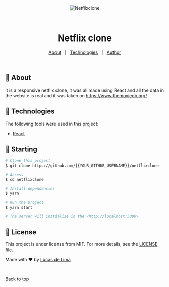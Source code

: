 <div align="center" id="top"> 
  <img src="https://i.imgur.com/niDRiuE.png" alt="Netflixclone" />

  &#xa0;
</div>

<h1 align="center">Netflix clone</h1>


<p align="center">
  <a href="#dart-about">About</a> &#xa0; | &#xa0; 
  <a href="#rocket-technologies">Technologies</a> &#xa0; | &#xa0;
  <a href="https://github.com/{{YOUR_GITHUB_USERNAME}}" target="_blank">Author</a>
</p>

<br>

## :dart: About ##

it is a responsive netflix clone, it was all made using React and all the data in the website is real and it was taken on https://www.themoviedb.org/

## :rocket: Technologies ##

The following tools were used in this project:

- [React](https://pt-br.reactjs.org/)

## :checkered_flag: Starting ##

```bash
# Clone this project
$ git clone https://github.com/{{YOUR_GITHUB_USERNAME}}/netflixclone

# Access
$ cd netflixclone

# Install dependencies
$ yarn

# Run the project
$ yarn start

# The server will initialize in the <http://localhost:3000>
```

## :memo: License ##

This project is under license from MIT. For more details, see the [LICENSE](LICENSE.md) file.


Made with :heart: by <a href="https://github.com/LuKezLima" target="_blank">Lucas de Lima</a>

&#xa0;

<a href="#top">Back to top</a>
